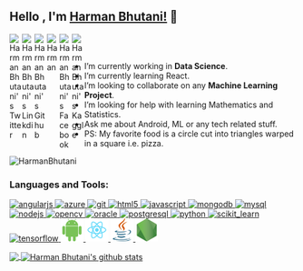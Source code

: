 ## Hello , I'm [Harman Bhutani!](https://harmanbhutani.github.io/) 👋

<a href="https://twitter.com/HarmanBhutani">
  <img align="left" alt="Harman Bhutani's Twitter" width="22px" src="https://cdn.jsdelivr.net/npm/simple-icons@v3/icons/twitter.svg" />
</a>
<a href="https://www.linkedin.com/in/iamharman/">
  <img align="left" alt="Harman Bhutani's Linkdin" width="22px" src="https://cdn.jsdelivr.net/npm/simple-icons@v3/icons/linkedin.svg" />
</a>
<a href="https://github.com/HarmanBhutani">
  <img align="left" alt="Harman Bhutani's Github" width="22px" src="https://cdn.jsdelivr.net/npm/simple-icons@v3/icons/github.svg" />
</a>
<a href="https://www.instagram.com/harmanbhutani/">
  <img align="left" alt=Harman Bhutani's Instagram" width="22px" src="https://cdn.jsdelivr.net/npm/simple-icons@v3/icons/instagram.svg" />
</a>
<a href="https://www.facebook.com/harman.bhutani.3">
  <img align="left" alt="Harman Bhutani's Facebook" width="22px" src="https://cdn.jsdelivr.net/npm/simple-icons@v3/icons/facebook.svg" />
</a>
<a href="https://www.kaggle.com/harmanbhutani">
<img align="left" alt="Harman Bhutani's Kaggle" width="22px" src="https://cdn.jsdelivr.net/npm/simple-icons@3.12.2/icons/kaggle.svg"" />
</a>                                                                                                                                 


<br/>
<br/>



-  I’m currently working in **Data Science**.
-  I’m currently learning React.
-  I’m looking to collaborate on any **Machine Learning Project**.
-  I’m looking for help with learning Mathematics and Statistics.
-  Ask me about Android, ML or any tech related stuff.
-  PS: My favorite food is a circle cut into triangles warped in a square i.e. pizza.

<p align="left"> <img src="https://komarev.com/ghpvc/?username=HarmanBhutani&label=Profile%20views&color=0e75b6&style=flat" alt="HarmanBhutani" /> </p>






<h3 align="left">Languages and Tools:</h3>
<p align="left"><a href="https://angular.io" target="_blank"> <img src="https://devicons.github.io/devicon/devicon.git/icons/angularjs/angularjs-original.svg" alt="angularjs" width="40" height="40"/> </a> <a href="https://azure.microsoft.com/en-in/" target="_blank"> <img src="https://www.vectorlogo.zone/logos/microsoft_azure/microsoft_azure-icon.svg" alt="azure" width="40" height="40"/> </a><a href="https://git-scm.com/" target="_blank"> <img src="https://www.vectorlogo.zone/logos/git-scm/git-scm-icon.svg" alt="git" width="40" height="40"/> </a> <a href="https://www.w3.org/html/" target="_blank"> <img src="https://devicons.github.io/devicon/devicon.git/icons/html5/html5-original-wordmark.svg" alt="html5" width="40" height="40"/> </a> <a href="https://developer.mozilla.org/en-US/docs/Web/JavaScript" target="_blank"> <img src="https://devicons.github.io/devicon/devicon.git/icons/javascript/javascript-original.svg" alt="javascript" width="40" height="40"/> </a> <a href="https://www.mongodb.com/" target="_blank"> <img src="https://devicons.github.io/devicon/devicon.git/icons/mongodb/mongodb-original-wordmark.svg" alt="mongodb" width="40" height="40"/> </a> <a href="https://www.mysql.com/" target="_blank"> <img src="https://devicons.github.io/devicon/devicon.git/icons/mysql/mysql-original-wordmark.svg" alt="mysql" width="40" height="40"/> </a> <a href="https://nodejs.org" target="_blank"> <img src="https://devicons.github.io/devicon/devicon.git/icons/nodejs/nodejs-original-wordmark.svg" alt="nodejs" width="40" height="40"/> </a> <a href="https://opencv.org/" target="_blank"> <img src="https://www.vectorlogo.zone/logos/opencv/opencv-icon.svg" alt="opencv" width="40" height="40"/> </a> <a href="https://www.oracle.com/" target="_blank"> <img src="https://devicons.github.io/devicon/devicon.git/icons/oracle/oracle-original.svg" alt="oracle" width="40" height="40"/> </a> <a href="https://www.postgresql.org" target="_blank"> <img src="https://devicons.github.io/devicon/devicon.git/icons/postgresql/postgresql-original-wordmark.svg" alt="postgresql" width="40" height="40"/> </a> <a href="https://www.python.org" target="_blank"> <img src="https://devicons.github.io/devicon/devicon.git/icons/python/python-original.svg" alt="python" width="40" height="40"/> </a> <a href="https://scikit-learn.org/" target="_blank"> <img src="https://upload.wikimedia.org/wikipedia/commons/0/05/Scikit_learn_logo_small.svg" alt="scikit_learn" width="40" height="40"/> </a> <a href="https://www.tensorflow.org" target="_blank"> <img src="https://www.vectorlogo.zone/logos/tensorflow/tensorflow-icon.svg" alt="tensorflow" width="40" height="40"/> </a><a href="https://www.tensorflow.org" target="_blank"> <img src="https://raw.githubusercontent.com/github/explore/80688e429a7d4ef2fca1e82350fe8e3517d3494d/topics/android/android.png" alt="Android" width="40" height="40"/> </a> <a href="https://www.tensorflow.org" target="_blank"> <img src="https://raw.githubusercontent.com/github/explore/80688e429a7d4ef2fca1e82350fe8e3517d3494d/topics/react/react.png" alt="React" width="40" height="40"/> </a><a href="https://www.tensorflow.org" target="_blank"> <img src="https://raw.githubusercontent.com/github/explore/80688e429a7d4ef2fca1e82350fe8e3517d3494d/topics/java/java.png" alt="Java" width="40" height="40"/> </a><a href="https://www.tensorflow.org" target="_blank"> <img src="https://raw.githubusercontent.com/github/explore/80688e429a7d4ef2fca1e82350fe8e3517d3494d/topics/nodejs/nodejs.png" alt="Node" width="40" height="40"/> </a></p>



<a href="https://github.com/HarmanBhutani">
  <img align="center" src="https://github-readme-stats.vercel.app/api/top-langs/?username=HarmanBhutani&theme=dark&hide_langs_below=1" />
</a>
<a href="https://github.com/HarmanBhutani">
 <img align="center" src="https://github-readme-stats.vercel.app/api?username=HarmanBhutani&show_icons=true&theme=dracula&line_height=27" alt="Harman Bhutani's github stats"/>
</a>

